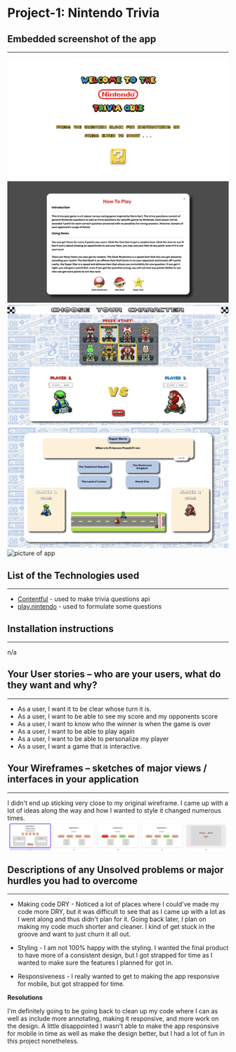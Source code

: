 # **Project-1: Nintendo Trivia**



## **Embedded screenshot of the app**
***
![picture of app](/appSS/app.png)
![picture of app](/appSS/app2.png)
![picture of app](/appSS/app3.png)
![picture of app](/appSS/app4.png)
![picture of app](/appSS/app5.png)

## **List of the Technologies used**
***
* [Contentful](https://www.contentful.com/) - used to make trivia questions api
* [play.nintendo](https://play.nintendo.com/activities/skill-quizzes/) - used to formulate some questions

## **Installation instructions**
***
n/a

## **Your User stories – who are your users, what do they want and why?**
***
* As a user, I want it to be clear whose turn it is.
* As a user, I want to be able to see my score and my opponents score
* As a user, I want to know who the winner is when the game is over
* As a user, I want to be able to play again
* As a user, I want to be able to personalize my player
* As a user, I want a game that is interactive.

## **Your Wireframes – sketches of major views / interfaces in your application**
***
I didn't end up sticking very close to my original wireframe. I came up with a lot of ideas along the way and how I wanted to style it changed numerous times.
![wireframe](/appSS/wireframe.png)

## **Descriptions of any Unsolved problems or major hurdles you had to overcome**
***
* Making code DRY - Noticed a lot of places where I could've made my code more DRY, but it was difficult to see that as I came up with a lot as I went along and thus didn't plan for it. Going back later, I plan on making my code much shorter and cleaner. I kind of get stuck in the groove and want to just churn it all out.

* Styling - I am not 100% happy with the styling. I wanted the final product to have more of a consistent design, but I got strapped for time as I wanted to make sure the features I planned for got in.

* Responsiveness - I really wanted to get to making the app responsive for mobile, but got strapped for time.


**Resolutions**

I'm definitely going to be going back to clean up my code where I can as well as include more annotating, making it responsive, and more work on the design. A little disappointed I wasn't able to make the app responsive for mobile in time as well as make the design better, but I had a lot of fun in this project nonetheless.